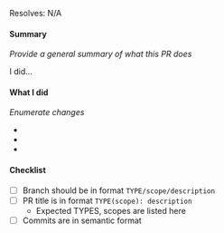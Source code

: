 Resolves: N/A <!-- Add Link to Issue or Card-->

#### Summary
*Provide a general summary of what this PR does*

I did...

#### What I did
*Enumerate changes*

-
-
-

#### Checklist

- [ ] Branch should be in format `TYPE/scope/description`
- [ ] PR title is in format `TYPE(scope): description`
  - Expected TYPES, scopes are listed here
- [ ] Commits are in semantic format
